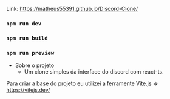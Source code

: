 Link: https://matheus55391.github.io/Discord-Clone/

### `npm run dev`
### `npm run build`
### `npm run preview`
- Sobre o projeto
  - Um clone simples da interface do discord com react-ts.


 Para criar a base do projeto eu utilizei a ferramente Vite.js => https://vitejs.dev/

